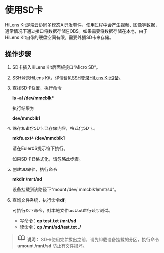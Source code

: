 # 使用SD卡<a name="hilens_02_0123"></a>

HiLens Kit是端云协同多模态AI开发套件，使用过程中会产生视频、图像等数据，通常情况下通过接口将数据存储在OBS。如果需要将数据存储在本地，由于HiLens Kit自带的硬盘空间有限，需要外插SD卡来存储。

## 操作步骤<a name="section1960121211325"></a>

1.  SD卡插入HiLens Kit后面板接口“Micro SD“。
2.  SSH登录HiLens Kit，详情请见[SSH登录HiLens Kit设备](SSH登录HiLens-Kit设备.md)。
3.  查找SD卡位置，执行命令

    **ls -al /dev/mmcblk\***

    执行结果为

    **dev/mmcblk1**

4.  保存和备份SD卡已存储内容，格式化SD卡。

    **mkfs.ext4 /dev/mmcblk1**

    请在EulerOS提示符下执行。

    如果SD卡已格式化，请忽略此步骤。

5.  创建SD路径，执行命令

    **mkdir /mnt/sd**

    设备挂载到该路径下“mount /dev/ mmcblk1/mnt/sd“。

6.  查询文件系统，执行命令**df**。

    可执行以下命令，对本地文件test.txt进行读写测试。

    -   写命令：**cp test.txt /mnt/sd**
    -   读命令：**cp /mnt/sd/test.txt ./**


>![](public_sys-resources/icon-note.gif) **说明：** 
>SD卡使用完并拔出之前，请先卸载设备挂载的分区，执行命令
>**umount /mnt/sd**
>防止有文件损坏。

